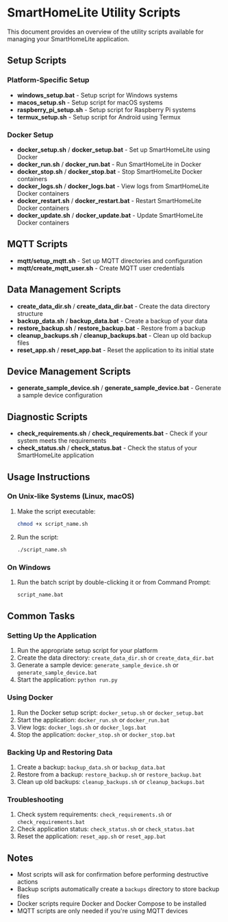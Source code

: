 # SmartHomeLite Utility Scripts

This document provides an overview of the utility scripts available for managing your SmartHomeLite application.

## Setup Scripts

### Platform-Specific Setup

- **windows_setup.bat** - Setup script for Windows systems
- **macos_setup.sh** - Setup script for macOS systems
- **raspberry_pi_setup.sh** - Setup script for Raspberry Pi systems
- **termux_setup.sh** - Setup script for Android using Termux

### Docker Setup

- **docker_setup.sh** / **docker_setup.bat** - Set up SmartHomeLite using Docker
- **docker_run.sh** / **docker_run.bat** - Run SmartHomeLite in Docker
- **docker_stop.sh** / **docker_stop.bat** - Stop SmartHomeLite Docker containers
- **docker_logs.sh** / **docker_logs.bat** - View logs from SmartHomeLite Docker containers
- **docker_restart.sh** / **docker_restart.bat** - Restart SmartHomeLite Docker containers
- **docker_update.sh** / **docker_update.bat** - Update SmartHomeLite Docker containers

## MQTT Scripts

- **mqtt/setup_mqtt.sh** - Set up MQTT directories and configuration
- **mqtt/create_mqtt_user.sh** - Create MQTT user credentials

## Data Management Scripts

- **create_data_dir.sh** / **create_data_dir.bat** - Create the data directory structure
- **backup_data.sh** / **backup_data.bat** - Create a backup of your data
- **restore_backup.sh** / **restore_backup.bat** - Restore from a backup
- **cleanup_backups.sh** / **cleanup_backups.bat** - Clean up old backup files
- **reset_app.sh** / **reset_app.bat** - Reset the application to its initial state

## Device Management Scripts

- **generate_sample_device.sh** / **generate_sample_device.bat** - Generate a sample device configuration

## Diagnostic Scripts

- **check_requirements.sh** / **check_requirements.bat** - Check if your system meets the requirements
- **check_status.sh** / **check_status.bat** - Check the status of your SmartHomeLite application

## Usage Instructions

### On Unix-like Systems (Linux, macOS)

1. Make the script executable:
   ```bash
   chmod +x script_name.sh
   ```

2. Run the script:
   ```bash
   ./script_name.sh
   ```

### On Windows

1. Run the batch script by double-clicking it or from Command Prompt:
   ```cmd
   script_name.bat
   ```

## Common Tasks

### Setting Up the Application

1. Run the appropriate setup script for your platform
2. Create the data directory: `create_data_dir.sh` or `create_data_dir.bat`
3. Generate a sample device: `generate_sample_device.sh` or `generate_sample_device.bat`
4. Start the application: `python run.py`

### Using Docker

1. Run the Docker setup script: `docker_setup.sh` or `docker_setup.bat`
2. Start the application: `docker_run.sh` or `docker_run.bat`
3. View logs: `docker_logs.sh` or `docker_logs.bat`
4. Stop the application: `docker_stop.sh` or `docker_stop.bat`

### Backing Up and Restoring Data

1. Create a backup: `backup_data.sh` or `backup_data.bat`
2. Restore from a backup: `restore_backup.sh` or `restore_backup.bat`
3. Clean up old backups: `cleanup_backups.sh` or `cleanup_backups.bat`

### Troubleshooting

1. Check system requirements: `check_requirements.sh` or `check_requirements.bat`
2. Check application status: `check_status.sh` or `check_status.bat`
3. Reset the application: `reset_app.sh` or `reset_app.bat`

## Notes

- Most scripts will ask for confirmation before performing destructive actions
- Backup scripts automatically create a `backups` directory to store backup files
- Docker scripts require Docker and Docker Compose to be installed
- MQTT scripts are only needed if you're using MQTT devices